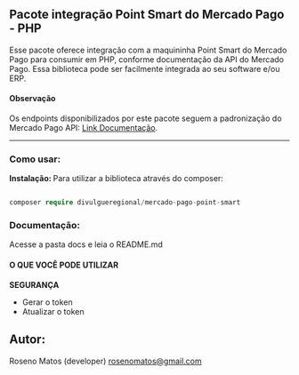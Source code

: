 ## Pacote integração Point Smart do Mercado Pago - PHP

Esse pacote oferece integração com a maquininha Point Smart do Mercado Pago para consumir em PHP, conforme documentação da API do Mercado Pago. Essa biblioteca pode ser facilmente integrada ao seu software e/ou ERP.

#### Observação

Os endpoints disponibilizados por este pacote seguem a padronização do Mercado Pago API: [Link Documentação](https://www.mercadopago.com.br/developers/pt/reference/integrations_api_paymentintent_mlb/_point_integration-api_devices_deviceid_payment-intents/post).

<hr>

### Como usar:

<b>Instalação: </b>
Para utilizar a biblioteca através do composer:

```php

composer require divulgueregional/mercado-pago-point-smart

```

<!-- ## Atualizar:

```php
composer update
``` -->

<!-- <b>Ou pela última tag: </b>

```php
composer update divulgueregional/mercado-pago-point-smart 1.0.0
```-->

### Documentação:

Acesse a pasta docs e leia o README.md

#### O QUE VOCÊ PODE UTILIZAR

<b>SEGURANÇA</b><br>

- Gerar o token
- Atualizar o token

<!-- <b>COBRANÇA</b><br> -->

## Autor:

Roseno Matos (developer) rosenomatos@gmail.com<br>

<!-- ## Licença:
A mercado-pago-point-smart é licenciado sob a Licença MIT (MIT). Você pode usar, copiar, modificar, integrar, publicar, distribuir e/ou vender cópias dos produtos finais, mas deve sempre declarar que Roseno Matos (rosenomatos@gmail.com) é o autor original destes códigos e atribuir um link para https://github.com/divulgueregional/api-bb-php -->

<!-- ## Comunidade:
## Facilitou sua vida?
Se o projeto o ajudou em uma tarefa excencial a sua aplicação de uma forma simples e se gostaria de contribuir com uma pequena doação ao autor, faça pelo PIX abaixo<br><hr>

Chave Pix E-MAIL: roseno@divulgueregional.com.br -->
